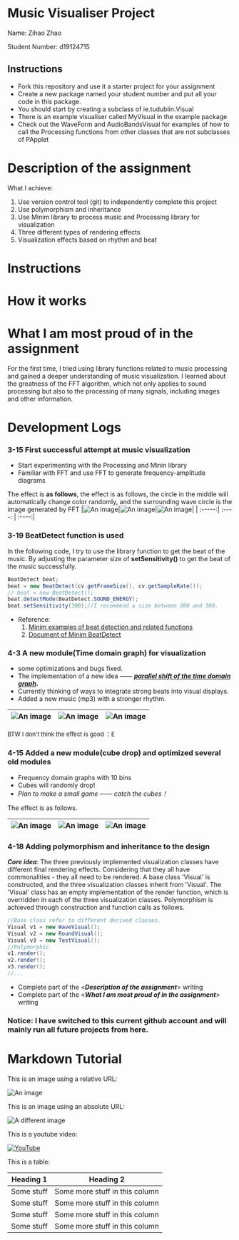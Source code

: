 # Music Visualiser Project

Name: Zihao Zhao

Student Number: d19124715

## Instructions
- Fork this repository and use it a starter project for your assignment
- Create a new package named your student number and put all your code in this package.
- You should start by creating a subclass of ie.tudublin.Visual
- There is an example visualiser called MyVisual in the example package
- Check out the WaveForm and AudioBandsVisual for examples of how to call the Processing functions from other classes that are not subclasses of PApplet

# Description of the assignment
What I achieve:
1. Use version control tool (git) to independently complete this project
2. Use polymorphism and inheritance
3. Use Minim library to process music and Processing library for visualization
4. Three different types of rendering effects
5. Visualization effects based on rhythm and beat


# Instructions


# How it works


# What I am most proud of in the assignment
For the first time, I tried using library functions related to music processing and gained a deeper understanding of music visualization. 
I learned about the greatness of the FFT algorithm, which not only applies to sound processing but also to the processing of many signals, including images and other information.

# Development Logs
### 3-15 First successful attempt at music visualization
- Start experimenting with the Processing and Minin library
- Familiar with FFT and use FFT to generate frequency-amplitude diagrams

The effect is **as follows**, the effect is as follows, the circle in the middle will automatically change color randomly, and the surrounding wave circle is the image generated by FFT
|![An image](images/circle_render_1.jpg)|![An image](images/circle_render_2.jpg)|![An image](images/circle_render_3.jpg)|
| :-----:| :----: | :----:|

### 3-19 BeatDetect function is used
In the following code, I try to use the library function to get the beat of the music. By adjusting the parameter size of **setSensitivity()** to get the beat of the music successfully.
```Java
BeatDetect beat;
beat = new BeatDetect(cv.getFrameSize(), cv.getSampleRate());
// beat = new BeatDetect();
beat.detectMode(BeatDetect.SOUND_ENERGY);
beat.setSensitivity(300);//I recommend a size between 200 and 500.

```
- Reference: 
    1. [Minim examples of beat detection and related functions](https://github.com/ddf/Minim/blob/main/examples/Analysis/FrequencyEnergyBeatDetection/FrequencyEnergyBeatDetection.pde)
    2.  [Document of Minim BeatDetect](https://code.compartmental.net/minim/beatdetect_class_beatdetect.html)
### 4-3 A new module(Time domain graph) for visualization
- some optimizations and bugs fixed.
- The implementation of a new idea —— **<u>*parallel shift of the time domain graph*</u>.**
- Currently thinking of ways to integrate strong beats into visual displays.
- Added a new music (mp3) with a stronger rhythm.

|![An image](images/wave_render_1.jpg)|![An image](images/wave_render_2.jpg)|![An image](images/wave_render_3.jpg)|
| :-----:| :----: | :----:|

 <font size=2>BTW I don't think the effect is good ：E</font>

### 4-15 Added a new module(cube drop) and optimized several old modules

- Frequency domain graphs with 10 bins
- Cubes will randomly drop!
- *Plan to make a small game —— catch the cubes！*

The effect is as follows.

|![An image](images/drop_render_1.jpg)|![An image](images/drop_render_2.jpg)|![An image](images/drop_render_3.jpg)|
| :-----:| :----: | :----:|

### 4-18 Adding polymorphism and inheritance to the design
***Core idea***: The three previously implemented visualization classes have different final rendering effects. Considering that they all have commonalities - they all need to be rendered. A base class 'Visual' is constructed, and the three visualization classes inherit from 'Visual'. The 'Visual' class has an empty implementation of the render function, which is overridden in each of the three visualization classes. Polymorphism is achieved through construction and function calls as follows.

```Java
//Base class refer to different derived classes.
Visual v1 = new WaveVisual();
Visual v2 = new RoundVisual();
Visual v3 = new TestVisual();
//Polymorphic
v1.render();    
v2.render();    
v3.render();   
//... 
```
- Complete part of the \<***Description of the assignment***\> writing
- Complete part of the \<***What I am most proud of in the assignment***\> writing
### Notice: I have switched to this current github account and will mainly run all future projects from here.

# Markdown Tutorial

This is an image using a relative URL:

![An image](images/p8.png)

This is an image using an absolute URL:

![A different image](https://bryanduggandotorg.files.wordpress.com/2019/02/infinite-forms-00045.png?w=595&h=&zoom=2)

This is a youtube video:

[![YouTube](http://img.youtube.com/vi/J2kHSSFA4NU/0.jpg)](https://www.youtube.com/watch?v=J2kHSSFA4NU)

This is a table:

| Heading 1 | Heading 2 |
|-----------|-----------|
|Some stuff | Some more stuff in this column |
|Some stuff | Some more stuff in this column |
|Some stuff | Some more stuff in this column |
|Some stuff | Some more stuff in this column |

